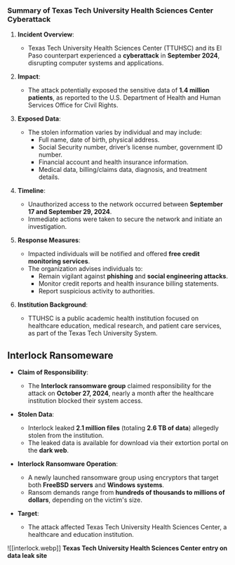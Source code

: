
### Summary of Texas Tech University Health Sciences Center Cyberattack

1. **Incident Overview**:
    
    - Texas Tech University Health Sciences Center (TTUHSC) and its El Paso counterpart experienced a **cyberattack** in **September 2024**, disrupting computer systems and applications.
2. **Impact**:
    
    - The attack potentially exposed the sensitive data of **1.4 million patients**, as reported to the U.S. Department of Health and Human Services Office for Civil Rights.
3. **Exposed Data**:
    
    - The stolen information varies by individual and may include:
        - Full name, date of birth, physical address.
        - Social Security number, driver’s license number, government ID number.
        - Financial account and health insurance information.
        - Medical data, billing/claims data, diagnosis, and treatment details.
4. **Timeline**:
    
    - Unauthorized access to the network occurred between **September 17 and September 29, 2024**.
    - Immediate actions were taken to secure the network and initiate an investigation.
5. **Response Measures**:
    
    - Impacted individuals will be notified and offered **free credit monitoring services**.
    - The organization advises individuals to:
        - Remain vigilant against **phishing** and **social engineering attacks**.
        - Monitor credit reports and health insurance billing statements.
        - Report suspicious activity to authorities.
6. **Institution Background**:
    
    - TTUHSC is a public academic health institution focused on healthcare education, medical research, and patient care services, as part of the Texas Tech University System.

## Interlock Ransomeware 

- **Claim of Responsibility**:
    
    - The **Interlock ransomware group** claimed responsibility for the attack on **October 27, 2024**, nearly a month after the healthcare institution blocked their system access.
- **Stolen Data**:
    
    - Interlock leaked **2.1 million files** (totaling **2.6 TB of data**) allegedly stolen from the institution.
    - The leaked data is available for download via their extortion portal on the **dark web**.
- **Interlock Ransomware Operation**:
    
    - A newly launched ransomware group using encryptors that target both **FreeBSD servers** and **Windows systems**.
    - Ransom demands range from **hundreds of thousands to millions of dollars**, depending on the victim's size.
- **Target**:
    
    - The attack affected Texas Tech University Health Sciences Center, a healthcare and education institution.


![[interlock.webp]]
**Texas Tech University Health Sciences Center entry on data leak site**


